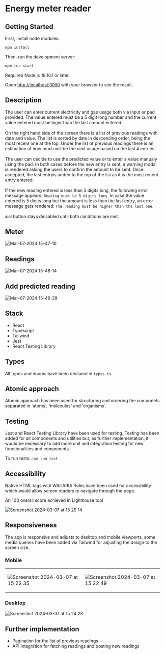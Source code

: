 # Energy meter reader

## Getting Started

First, install node modules:

```bash
npm install
```

Then, run the development server:

```bash
npm run start
```

Required Node.js 18.16.1 or later.

Open [http://localhost:3000](http://localhost:3000) with your browser to see the result.

## Description

The user can enter current electricity and gas usage both via input or pad provided. The value entered must be a 5 digit long number and the current value entered must be higer than the last amount entered.
<br><br>
On the right hand side of the screen there is a list of previous readings with date and value. The list is sorted by date in descending order, being the most recent one at the top. Under the list of previous readings there is an estimation of how much will be the next usage based on the last 4 entries.
<br><br>
The user can decide to use the predicted value or to enter a value manualy using the pad. In both cases before the new entry is sent, a warning modal is rendered asking the users to confirm the amount to be sent. Once accepted, the last entryis added to the top of the list as it is the most recent entry entered.
<br><br>
If the new reading entered is less than 5 digits long, the following error message appears: `Reading must be 5 digits long`. In case the value entered is 5 digits long but the amount is less than the last entry, an error message gets rendered: `The reading must be higher than the last one`.
<br><br>
`Add` button stays deisabled until both conditions are met.

## Meter

![Mar-07-2024 15-47-10](https://github.com/david-lorenzo-vargas/Energy-Reader/assets/72414745/6f787376-c4df-4aac-ab07-695e78f8c0f9)

## Readings

![Mar-07-2024 15-48-14](https://github.com/david-lorenzo-vargas/Energy-Reader/assets/72414745/159cc590-bc57-400d-8875-6871bf03624c)

## Add predicted reading

![Mar-07-2024 15-49-29](https://github.com/david-lorenzo-vargas/Energy-Reader/assets/72414745/833fd56a-3ada-466a-a572-ce5ec75f027a)

## Stack

<ul>
  <li>React</li>
  <li>Typescript</li>
  <li>Tailwind</li>
  <li>Jest</li>
  <li>React Testing Library</li>
</ul>
  
## Types

All types and enums have been declared in `types.ts`.

## Atomic approach

Atomic approach has been used for structuring and ordering the componets separated in 'atoms', 'molecules' and 'organisms'.

## Testing

Jest and React Testing Library have been used for testing. Testing has been added for all components and utilities but, as further implementation, it would be necessary to add more unit and integration testing for new functionalities and components.

To run tests: `npm run test`

## Accessibility

Native HTML tags with WAI-ARIA Roles have been used for accessibility which would allow screen readers to navigate through the page.

An 100 overall score achieved in Lighthouse tool

![Screenshot 2024-03-07 at 15 29 14](https://github.com/david-lorenzo-vargas/Energy-Reader/assets/72414745/ea7fbc22-b1e3-43f6-aec5-1c4cd57211b5)


## Responsiveness

The app is responsive and adjusts to desktop and mobile viewports, some media queries have been added via Tailwind for adjusting the design to the screen size.

### Mobile

<table>
<tr>
<td width="50%"">
  
![Screenshot 2024-03-07 at 15 22 35](https://github.com/david-lorenzo-vargas/Energy-Reader/assets/72414745/22cd210e-add8-4d24-9044-2e3aff8706fa)

</td>
<td width="50%">

![Screenshot 2024-03-07 at 15 22 49](https://github.com/david-lorenzo-vargas/Energy-Reader/assets/72414745/459bd00f-ceab-456f-873b-a35b2ee3afcd)

</td>
</tr>
</table>

### Desktop

![Screenshot 2024-03-07 at 15 24 28](https://github.com/david-lorenzo-vargas/Energy-Reader/assets/72414745/b41556f6-4386-4876-a847-01bec0348867)


## Further implementation

<ul>
  <li>
    Pagination for the list of previous readings
  </li>
  <li>
    API integration for fetching readings and posting new readings
  </li>
</ul>



